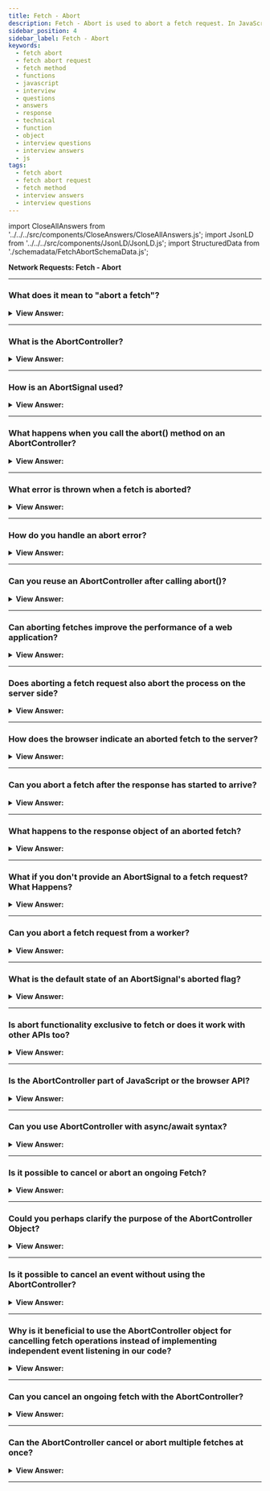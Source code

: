 ```yaml
---
title: Fetch - Abort
description: Fetch - Abort is used to abort a fetch request. In JavaScript, we can use the fetch method to abort a request.
sidebar_position: 4
sidebar_label: Fetch - Abort
keywords:
  - fetch abort
  - fetch abort request
  - fetch method
  - functions
  - javascript
  - interview
  - questions
  - answers
  - response
  - technical
  - function
  - object
  - interview questions
  - interview answers
  - js
tags:
  - fetch abort
  - fetch abort request
  - fetch method
  - interview answers
  - interview questions
---
```


import CloseAllAnswers from '../../../src/components/CloseAnswers/CloseAllAnswers.js';
import JsonLD from '../../../src/components/JsonLD/JsonLD.js';
import StructuredData from './schemadata/FetchAbortSchemaData.js';

<JsonLD data={StructuredData} />

<head>
  <title>Fetch - Abort | JavaScript Frontend Phone Interview</title>
</head>

**Network Requests: Fetch - Abort**

<CloseAllAnswers />

---

### What does it mean to "abort a fetch"?

<details>
  <summary><strong>View Answer:</strong></summary>
  <div>
  <div><strong>Interview Response:</strong> Aborting a fetch means cancelling an ongoing fetch request. This can be useful when you no longer need the response or if the fetch takes too long.
  </div><br />
  <div><strong className="codeExample">Here is a simple code example:</strong><br /><br />

  <div></div>

```js
const controller = new AbortController();
const signal = controller.signal;

// Start fetch
fetch('https://api.example.com/data', { signal })
  .then(response => response.json())
  .then(data => console.log(data))
  .catch(err => {
    // On abort, the promise is rejected with an AbortError
    if (err.name === 'AbortError') {
      console.log('Fetch aborted');
    } else {
      console.error('Another error', err);
    }
  });

// Abort fetch after 2 seconds
setTimeout(() => controller.abort(), 2000);
```

  </div>
  </div>
</details>

---

### What is the AbortController?

<details>
  <summary><strong>View Answer:</strong></summary>
  <div>
  <div><strong>Interview Response:</strong> AbortController is an interface that allows you to cancel one or more web requests as and when desired using an AbortSignal.
  </div><br />
  <div><strong className="codeExample">Code Example:</strong><br /><br />

  <div></div>

```js
const controller = new AbortController();
```

  </div>
  </div>
</details>

---

### How is an AbortSignal used?

<details>
  <summary><strong>View Answer:</strong></summary>
  <div>
  <div><strong>Interview Response:</strong> AbortSignal is used by passing it to the fetch request. When the associated AbortController’s abort() method is called, the fetch is cancelled.
  </div><br />
  <div><strong className="codeExample">Code Example:</strong><br /><br />

  <div></div>

```js
// Initialize a new AbortController
const controller = new AbortController();

// Get the AbortSignal from the AbortController
const signal = controller.signal;

// Start a fetch request
fetch('https://api.example.com/data', { signal })
  .then(response => response.json())
  .then(data => console.log(data))
  .catch(err => {
    if (err.name === 'AbortError') {
      console.log('Fetch operation was aborted');
    } else {
      console.error('Fetch operation failed', err);
    }
  });

// Abort the fetch request after 5 seconds
setTimeout(() => controller.abort(), 5000);
```

  </div>
  </div>
</details>

---

### What happens when you call the abort() method on an AbortController?

<details>
  <summary><strong>View Answer:</strong></summary>
  <div>
  <div><strong>Interview Response:</strong> The abort() method signals to cancel the fetch operations associated with it. This causes the fetch promises to reject with an AbortError.
  </div><br />
  <div><strong className="codeExample">Code Example:</strong><br /><br />

  <div></div>

```js
// Create a new AbortController
const controller = new AbortController();

// Fetch some data, passing the AbortSignal as part of the options
fetch('https://api.example.com/data', { signal: controller.signal })
  .then(response => response.json())
  .then(data => console.log(data))
  .catch(error => {
    if (error.name === 'AbortError') {
      console.log('Fetch operation was aborted');
    } else {
      console.error('Fetch operation failed', error);
    }
  });

// After 5 seconds, call abort() on the controller
setTimeout(() => controller.abort(), 5000);
```

  </div>
  </div>
</details>

---

### What error is thrown when a fetch is aborted?

<details>
  <summary><strong>View Answer:</strong></summary>
  <div>
  <div><strong>Interview Response:</strong> When a fetch is aborted, it rejects the promise with a DOMException named AbortError.
  </div><br />
  <div><strong className="codeExample">Code Example:</strong><br /><br />

  <div></div>

```js
fetch('https://example.com', { signal })
  .then(response => {
})
  .catch(err => {
    if (err.name === 'AbortError') {
      console.log('AbortError: Fetch request aborted');
    }
});
```

  </div>
  </div>
</details>

---

### How do you handle an abort error?

<details>
  <summary><strong>View Answer:</strong></summary>
  <div>
  <div><strong>Interview Response:</strong> You can handle an abort error in a catch block of the fetch promise, checking if the error's name is 'AbortError'.
  </div><br />
  <div><strong className="codeExample">Code Example:</strong><br /><br />

  <div></div>

```js
fetch('https://example.com', { signal })
  .then(response => {
})
  .catch(err => {
    if (err.name === 'AbortError') {
      console.log('AbortError: Fetch request aborted');
    }
});
```

  </div>
  </div>
</details>

---

### Can you reuse an AbortController after calling abort()?

<details>
  <summary><strong>View Answer:</strong></summary>
  <div>
  <div><strong>Interview Response:</strong> No, once the abort() method is called on an AbortController, it can't be reset or reused.
  </div>
  </div>
</details>

---

### Can aborting fetches improve the performance of a web application?

<details>
  <summary><strong>View Answer:</strong></summary>
  <div>
  <div><strong>Interview Response:</strong> Yes, aborting fetches can potentially improve the performance of a web application. This can be especially useful in situations where you have a new fetch that supersedes an ongoing one.
  </div><br />
  <div><strong className="codeExample">Code Example:</strong><br /><br />

  <div></div>

```js
let controller = new AbortController();

// Function to fetch data based on a query
function fetchData(query) {
  // If there's an ongoing fetch, abort it
  if (controller) controller.abort();

  // Create a new controller for the new fetch
  controller = new AbortController();

  // Start the new fetch
  fetch(`https://api.example.com/search?q=${query}`, { signal: controller.signal })
    .then(response => response.json())
    .then(data => console.log(data)) // Do something with the data here
    .catch(error => {
      if (error.name !== 'AbortError') {
        console.error('Fetch operation failed', error);
      }
    });
}

// Function to handle input from the user
function handleInput(input) {
  fetchData(input);
}
```

  </div>
  </div>
</details>

---

### Does aborting a fetch request also abort the process on the server side?

<details>
  <summary><strong>View Answer:</strong></summary>
  <div>
  <div><strong>Interview Response:</strong> No, aborting a fetch request only stops the client from listening to the response. It doesn't affect the process on the server side, which will usually complete as normal.
  </div>
  </div>
</details>

---

### How does the browser indicate an aborted fetch to the server?

<details>
  <summary><strong>View Answer:</strong></summary>
  <div>
  <div><strong>Interview Response:</strong> The browser doesn't signal the server when a fetch is aborted. Once the request is sent, it's processed server-side regardless of client-side cancellation.
  </div>
  </div>
</details>

---

### Can you abort a fetch after the response has started to arrive?

<details>
  <summary><strong>View Answer:</strong></summary>
  <div>
  <div><strong>Interview Response:</strong> Yes, you can call `controller.abort()` after the response starts arriving. This will reject the fetch promise with an `AbortError`, stopping the processing of the response.
  </div>
  </div>
</details>

---

### What happens to the response object of an aborted fetch?

<details>
  <summary><strong>View Answer:</strong></summary>
  <div>
  <div><strong>Interview Response:</strong> The response object of an aborted fetch is not fully received or processed. Attempting to read from it will reject the promise with an `AbortError`.
  </div><br />
  </div>
</details>

---

### What if you don't provide an AbortSignal to a fetch request? What Happens?

<details>
  <summary><strong>View Answer:</strong></summary>
  <div>
  <div><strong>Interview Response:</strong> If you don't provide an AbortSignal to a fetch request, the fetch operation will continue as normal and cannot be programmatically cancelled using the AbortController mechanism.
  </div><br />
  <div><strong className="codeExample">Here's an example of a fetch request without an AbortSignal:</strong><br /><br />

  <div></div>

```js
fetch('https://api.example.com/data')
  .then(response => {
    if (!response.ok) {
      throw new Error('Network response was not ok');
    }
    return response.json();
  })
  .then(data => console.log(data))
  .catch(error => console.error('There has been a problem with your fetch operation: ', error));
```

  </div>
  </div>
</details>

---

### Can you abort a fetch request from a worker?

<details>
  <summary><strong>View Answer:</strong></summary>
  <div>
  <div><strong>Interview Response:</strong> Yes, you can abort a fetch request from a web worker. The AbortController and AbortSignal are transferrable objects and can be used in web workers.
  </div><br />
  <div><strong className="codeExample">Code Example:</strong><br /><br />

  <div></div>

Here's an example of how to abort a fetch request from a worker:

In your main JavaScript file, you can post the `AbortSignal` to the worker:

```javascript
const controller = new AbortController();
const worker = new Worker('worker.js');

worker.postMessage({ signal: controller.signal }, [controller.signal]);

// Abort the fetch operation after 2 seconds
setTimeout(() => controller.abort(), 2000);
```

Then in `worker.js`, you handle the message and use the signal in a fetch request:

```javascript
self.onmessage = (event) => {
  const { signal } = event.data;

  fetch('https://example.com', { signal })
    .then(response => response.json())
    .then(data => self.postMessage(data))
    .catch(err => {
      if (err.name === 'AbortError') {
        console.log('Fetch operation aborted');
      } else {
        console.error('Fetch operation failed:', err);
      }
    });
};
```

In this example, the main script creates an `AbortController`, passes the `AbortSignal` to the worker, and then aborts the fetch after 2 seconds. The worker listens for messages, receives the `AbortSignal`, uses it in a fetch operation, and then sends the fetched data back to the main script. If the fetch is aborted, it logs an appropriate message.

  </div>
  </div>
</details>

---

### What is the default state of an AbortSignal's aborted flag?

<details>
  <summary><strong>View Answer:</strong></summary>
  <div>
  <div><strong>Interview Response:</strong> The aborted flag is initially set to false. It becomes true when abort() is called on the associated AbortController.
  </div><br />
  <div><strong className="codeExample">Code Example:</strong><br /><br />

  <div></div>

```js
// Create a new AbortController
const controller = new AbortController();

// Get the signal from the controller
const signal = controller.signal;

// Log the initial state of the aborted flag
console.log(signal.aborted); // Outputs: false

controller.abort(); // abort controller

// Log the final state of the aborted flag
console.log(signal.aborted); // Outputs: true
```

  </div>
  </div>
</details>

---

### Is abort functionality exclusive to fetch or does it work with other APIs too?

<details>
  <summary><strong>View Answer:</strong></summary>
  <div>
  <div><strong>Interview Response:</strong> Abort functionality is not exclusive to fetch. It can be used with any API that supports or is configured to work with the AbortSignal, including DOM APIs and various async tasks.
  </div><br />
  <div><strong>Technical Response:</strong> The AbortController and AbortSignal APIs are not exclusive to the Fetch API. They're part of the DOM standard and can be used to abort various kinds of operations, such as ongoing Fetch requests, streams, or even ongoing animations using the Web Animations API.
  </div><br />
  <div><strong className="codeExample">Here's a simple example of using `AbortController` with the `addEventListener` method:</strong><br /><br />

  <div></div>

```javascript
// Create a new AbortController
const controller = new AbortController();

// Get the AbortSignal from the controller
const signal = controller.signal;

// Listen for click events on the document
document.addEventListener('click', () => {
  console.log('Document was clicked');
}, { signal });

// Call abort on the controller after 5 seconds
setTimeout(() => {
  controller.abort();
  console.log('No longer listening for clicks');
}, 5000);
```

In this code:

- A new `AbortController` is created and its `AbortSignal` is obtained.
- A click event listener is added to the document, with the `AbortSignal` passed in the options object. This associates the event listener with the abort controller.
- A `setTimeout` call is set up to call `controller.abort()` after 5 seconds. This will remove the click event listener from the document, as the `AbortSignal` associated with it has been aborted.
- After the `abort` call, "No longer listening for clicks" will be logged to the console, and no further click events on the document will be logged.

This is a simplistic example and there's not often a need to abort event listeners like this in practice, but it shows how the `AbortController`/`AbortSignal` APIs can be used outside of the Fetch API.

As always, be sure to check for compatibility as not all APIs or browsers may support `AbortController` and `AbortSignal`.

  </div>
  </div>
</details>

---

### Is the AbortController part of JavaScript or the browser API?

<details>
  <summary><strong>View Answer:</strong></summary>
  <div>
  <div><strong>Interview Response:</strong> AbortController is part of the Web API provided by browsers, not part of the core JavaScript language. It's specified in the DOM Living standard.
  </div><br />
  </div>
</details>

---

### Can you use AbortController with async/await syntax?

<details>
  <summary><strong>View Answer:</strong></summary>
  <div>
  <div><strong>Interview Response:</strong> Yes, AbortController can be used with async/await syntax. When you abort, it causes the awaited fetch to throw an 'AbortError'.
  </div><br />
  <div><strong className="codeExample">Code Example:</strong><br /><br />

  <div></div>

Here's how you can use `AbortController` with async/await:

```javascript
// Create an instance of AbortController
const controller = new AbortController();
const signal = controller.signal;

async function fetchData() {
  try {
    const response = await fetch('https://example.com', { signal });
    const data = await response.json();
    console.log(data);
  } catch (err) {
    if (err.name === 'AbortError') {
      console.log('Fetch operation aborted');
    } else {
      console.error('Fetch operation failed:', err);
    }
  }
}

fetchData();

// After 2 seconds abort the fetch operation
setTimeout(() => controller.abort(), 2000);
```

In this example, the fetch operation is aborted after 2 seconds, causing the `await fetch()` line to throw an `AbortError`, which is then caught in the catch block.

  </div>
  </div>
</details>

---

### Is it possible to cancel or abort an ongoing Fetch?

<details>
  <summary><strong>View Answer:</strong></summary>
  <div>
  <div><strong>Interview Response:</strong> Yes, it's possible to abort an ongoing Fetch using the AbortController and AbortSignal interfaces in the Fetch API. The `abort()` method on the AbortController cancels the Fetch.
    </div><br/>
  <div><strong>Technical Response:</strong> Yes, there is a special built-in object for such purposes: AbortController. We can use it to abort, fetch, and do other asynchronous tasks. The usage is very straightforward. The AbortController interface represents a controller object that allows you to abort one or more Web requests as and when desired. You can create a new AbortController object using the AbortController.AbortController() constructor. Communicating with a DOM request is done using an AbortSignal object (calling abort()).
    </div><br />
  <div><strong className="codeExample">Code Example:</strong><br /><br />

  <div></div>

```js
// Initialize a new AbortController
const controller = new AbortController();

// Get the AbortSignal from the AbortController
const signal = controller.signal;

// Start a fetch request
fetch('https://api.example.com/data', { signal })
  .then(response => response.json())
  .then(data => console.log(data))
  .catch(err => {
    if (err.name === 'AbortError') {
      console.log('Fetch operation was aborted');
    } else {
      console.error('Fetch operation failed', err);
    }
  });

// Abort the fetch request after 5 seconds
setTimeout(() => controller.abort(), 5000);
```

  </div>
  </div>
</details>

---

### Could you perhaps clarify the purpose of the AbortController Object?

<details>
  <summary><strong>View Answer:</strong></summary>
  <div>
  <div><strong>Interview Response:</strong> AbortController is a built-in JavaScript object that enables canceling ongoing activities, like Fetch requests, by invoking its `abort()` method, sending a signal to stop the operation.
    </div><br />
  <div><strong>Technical Details:</strong> We must create a new AbortController constructor to implement the AbortController object. The controller is an object with a single abort method and a property signal that allows us to put event listeners on it. When abort() gets called, the controller invokes. The abort event transmits by controller.signal, and the attribute "controller. signal. aborted" becomes true. When abort() invokes on it, AbortController passes abort events.
    </div><br />
  <div><strong className="codeExample">Code Example:</strong><br /><br />

  <div></div>

```js
let controller = new AbortController();
let signal = controller.signal;

// The party that performs a cancelable operation
// gets the "signal" object
// and sets the listener to trigger when controller.abort() is called
signal.addEventListener('abort', () => console.log('abort!'));

// The other party, that cancels (at any point later):
controller.abort(); // abort!

// The event triggers and signal.aborted becomes true
console.log(signal.aborted); // true
```

  </div>
  </div>
</details>

---

### Is it possible to cancel an event without using the AbortController?

<details>
  <summary><strong>View Answer:</strong></summary>
  <div>
  <div><strong>Interview Response:</strong> Yes, it's possible, but it typically involves setting and checking flags or using older APIs like XMLHttpRequest, which are less straightforward and flexible compared to using AbortController.
    </div><br />
  <div><strong className="codeExample">Code Example:</strong><br /><br />

  <div></div>

Here is a simplified example of how one might cancel a fetch request without `AbortController`:

```javascript
let shouldAbort = false;

fetch('https://example.com')
    .then(response => {
        if (shouldAbort) throw new Error('Operation Aborted');
        return response.json();
    })
    .then(data => {
        if (shouldAbort) throw new Error('Operation Aborted');
        console.log(data);
    })
    .catch(err => console.error(err));

// Somewhere else in your code where you want to abort the fetch
shouldAbort = true;
```

In this case, we're using a flag (`shouldAbort`) to indicate whether the fetch should be cancelled. Note that this won't actually stop the fetch request from executing, it only prevents your code from handling the response. It's less effective than using `AbortController`.

  </div>
  </div>
</details>

---

### Why is it beneficial to use the AbortController object for cancelling fetch operations instead of implementing independent event listening in our code?

<details>
  <summary><strong>View Answer:</strong></summary>
  <div>
  <div><strong>Interview Response:</strong> AbortController simplifies cancellation of fetch operations by creating a standardized, reusable solution, reducing code complexity, and making error handling and abort scenarios more predictable and easier to debug.
    </div><br />
  <div><strong className="codeExample">Code Example:</strong><br /><br />

  <div></div>

Here's a simple code example showing how to use AbortController for cancelling fetch operations:

```javascript
// Create an instance of AbortController
let controller = new AbortController();
let signal = controller.signal;

// Start the fetch operation
fetch('https://example.com', { signal })
    .then(response => response.json())
    .then(data => console.log(data))
    .catch(err => {
        if (err.name === 'AbortError') {
            console.log('Fetch operation aborted');
        } else {
            console.error('Fetch operation failed:', err);
        }
    });

// Somewhere else in your code where you want to abort the fetch
controller.abort();
```

In this example, if you call `controller.abort()`, it will cancel the fetch operation, causing the promise to be rejected with an `AbortError`.

  </div>
  </div>
</details>

---

### Can you cancel an ongoing fetch with the AbortController?

<details>
  <summary><strong>View Answer:</strong></summary>
  <div>
  <div><strong>Interview Response:</strong> Yes, to be able to cancel fetch, we must pass the signal property of an AbortController as a fetch option. The fetch method knows how to work with AbortController. It listens to abort events on a signal. Now, to abort, we call controller.abort(). At that point, fetch extracts the event from the signal and aborts the request.
    </div><br />
  <div><strong className="codeExample">Code Example:</strong><br /><br />

  <div></div>

Here is a practical example of canceling an ongoing fetch operation with `AbortController`:

```javascript
// Create an instance of AbortController
const controller = new AbortController();
const signal = controller.signal;

// Start fetch operation
fetch('https://example.com', { signal })
    .then(response => response.json())
    .then(data => console.log(data))
    .catch(error => {
        if (error.name === 'AbortError') {
            console.log('Fetch operation aborted');
        } else {
            console.error('Other error', error);
        }
    });

// After 2 seconds abort the fetch operation
setTimeout(() => controller.abort(), 2000);
```

In this example, the fetch operation is aborted after 2 seconds, cancelling the ongoing fetch operation. If the fetch operation is still ongoing after 2 seconds, an `AbortError` will be thrown.

  </div>
  </div>
</details>

---

### Can the AbortController cancel or abort multiple fetches at once?

<details>
  <summary><strong>View Answer:</strong></summary>
  <div>
  <div><strong>Interview Response:</strong> Yes, AbortController is scalable by default. It allows us to cancel multiple fetches at once, which can be exceptionally helpful when dealing with an array.
    </div><br />
  <div><strong className="codeExample">Code Example:</strong><br /><br />

  <div></div>

```js
let urls = [...]; // a list of urls to fetch in parallel

let controller = new AbortController();

// an array of fetch promises
let fetchJobs = urls.map(url => fetch(url, {
  signal: controller.signal
}));

let results = await Promise.all(fetchJobs);

// if controller.abort() is called from anywhere,
// it aborts all fetches
```

  </div>
  </div>
</details>

---
